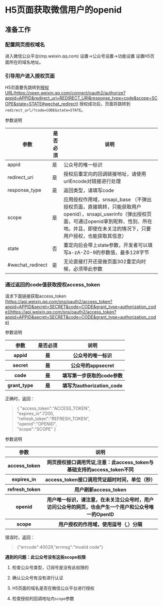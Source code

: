 # H5页面获取微信用户的openid

## 准备工作

### 配置网页授权域名

进入微信公众平台(mp.weixin.qq.com)
设置->公众号设置->功能设置
设置H5页面所在的域名地址。

### 引导用户进入授权页面

H5页面要先跳转到[授权URL(https://open.weixin.qq.com/connect/oauth2/authorize?appid=APPID&redirect_uri=REDIRECT_URI&response_type=code&scope=SCOPE&state=STATE#wechat_redirect)](https://open.weixin.qq.com/connect/oauth2/authorize?appid=APPID&redirect_uri=REDIRECT_URI&response_type=code&scope=SCOPE&state=STATE#wechat_redirect)
授权成功后，页面将跳转到`redirect_url/?code=CODE&state=STATE`。

参数说明

参数 |是否必须|说明
-----|--------|----
appid|是	  |公众号的唯一标识
redirect_uri|是|授权后重定向的回调链接地址，请使用urlEncode对链接进行处理
response_type|是|返回类型，请填写code
scope|是|应用授权作用域，snsapi_base （不弹出授权页面，直接跳转，只能获取用户openid），snsapi_userinfo（弹出授权页面，可通过openid拿到昵称、性别、所在地。并且，即使在未关注的情况下，只要用户授权，也能获取其信息）
state|否|重定向后会带上state参数，开发者可以填写a-zA-Z0-9的参数值，最多128字节
#wechat_redirect|是|无论直接打开还是做页面302重定向时候，必须带此参数

### 通过返回的code值获取授权access_token
请求下面链接获取access_token
[https://api.weixin.qq.com/sns/oauth2/access_token?appid=APPID&secret=SECRET&code=CODE&grant_type=authorization_code](https://api.weixin.qq.com/sns/oauth2/access_token?appid=APPID&secret=SECRET&code=CODE&grant_type=authorization_code)

参数说明
<table>
 <tr>
  <th>参数</th><th>是否必须</th><th>说明</th>
 </tr>
 <tr>
  <th>appid</th><th>是</th><th>公众号的唯一标识</th>
 </tr>
 <tr>
  <th>secret</th><th>是</th><th>公众号的appsecret</th>
 </tr>
 <tr>
  <th>code</th><th>是</th><th>填写第一步获取的code参数</th>
 </tr>
 <tr>
  <th>grant_type</th><th>是</th><th>填写为authorization_code</th>
 </tr>
</table>

正确时，返回：

> { "access_token":"ACCESS_TOKEN",    
 "expires_in":7200,    
 "refresh_token":"REFRESH_TOKEN",    
 "openid":"OPENID",    
 "scope":"SCOPE" } 

参数说明
<table>
 <tr>
  <th>参数</th><th>说明</th>
 </tr>
 <tr>
  <th>access_token</th><th>网页授权接口调用凭证,注意：此access_token与基础支持的access_token不同</th>
 </tr>
 <tr>
  <th>expires_in</th><th>access_token接口调用凭证超时时间，单位（秒）</th>
 </tr>
 <tr>
  <th>refresh_token</th><th>用户刷新access_token</th>
 </tr>
 <tr>
  <th>openid</th><th>用户唯一标识，请注意，在未关注公众号时，用户访问公众号的网页，也会产生一个用户和公众号唯一的OpenID</th>
 </tr>
 <tr>
  <th>scope</th><th>用户授权的作用域，使用逗号（,）分隔 </th>
 </tr>
</table>

错误时，返回：

> {"errcode":40029,"errmsg":"invalid code"} 



**遇到的问题：此公众号没有这些scope权限**

1. 检查公众号类型，订阅号是没有此权限的

2. 确认公众号有没有进行认证

3. H5页面的域名是否在微信公众平台进行授权

4. 检查授权的回调地址内`scope`参数


